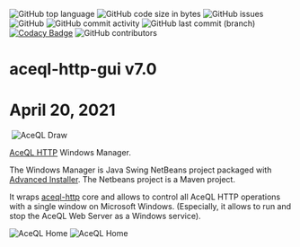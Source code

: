 ![GitHub top language](https://img.shields.io/github/languages/top/kawansoft/aceql-http-gui) ![GitHub code size in bytes](https://img.shields.io/github/languages/code-size/kawansoft/aceql-http-gui) ![GitHub issues](https://img.shields.io/github/issues/kawansoft/aceql-http-gui)
![GitHub](https://img.shields.io/github/license/kawansoft/aceql-http-gui)
![GitHub commit activity](https://img.shields.io/github/commit-activity/y/kawansoft/aceql-http-gui) ![GitHub last commit (branch)](https://img.shields.io/github/last-commit/kawansoft/aceql-http-gui/master)
[![Codacy Badge](https://app.codacy.com/project/badge/Grade/631f2f73363a44969e1deee7d1ae394c)](https://www.codacy.com/gh/kawansoft/aceql-http-gui?utm_source=github.com&amp;utm_medium=referral&amp;utm_content=kawansoft/aceql-http-gui&amp;utm_campaign=Badge_Grade)
![GitHub contributors](https://img.shields.io/github/contributors/kawansoft/aceql-http-gui)

# aceql-http-gui v7.0

# April 20, 2021

<img src="https://www.aceql.com/favicon.png" alt=""/>

<img src="https://www.aceql.com/img/AceQL-Schema-min.jpg" alt="AceQL Draw"/>

<a href="https://www.aceql.com">AceQL HTTP</a> Windows Manager.

The Windows Manager is Java Swing NetBeans project packaged with <a href="http://www.advancedinstaller.com/">Advanced Installer</a>.
The Netbeans project is a Maven project.

It wraps <a href="https://github.com/kawansoft/aceql-http">aceql-http</a> core and allows to control all AceQL HTTP operations with a single window on Microsoft Windows. (Especially, it allows to run and stop the AceQL Web Server as a Windows service).



<img src="https://www.aceql.com/img/main_normal.png" alt="AceQL Home"/>



<img src="https://www.aceql.com/img/main_dark_mode.png" alt="AceQL Home"/>